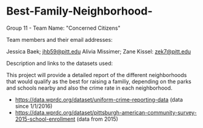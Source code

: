# Best-Family-Neighborhood-

Group 11 - Team Name: "Concerned Citizens"

Team members and their email addresses:

Jessica Baek; jhb59@pitt.edu
Alivia Missimer; 
Zane Kissel: zek7@pitt.edu


Description and links to the datasets used:

This project will provide a detailed report of the different neighborhoods that would qualify as the best for raising a familiy, depending on the parks and schools nearby and also the crime rate in each neighborhood.

- https://data.wprdc.org/dataset/uniform-crime-reporting-data (data since 1/1/2016)
- https://data.wprdc.org/dataset/pittsburgh-american-community-survey-2015-school-enrollment (data from 2015)